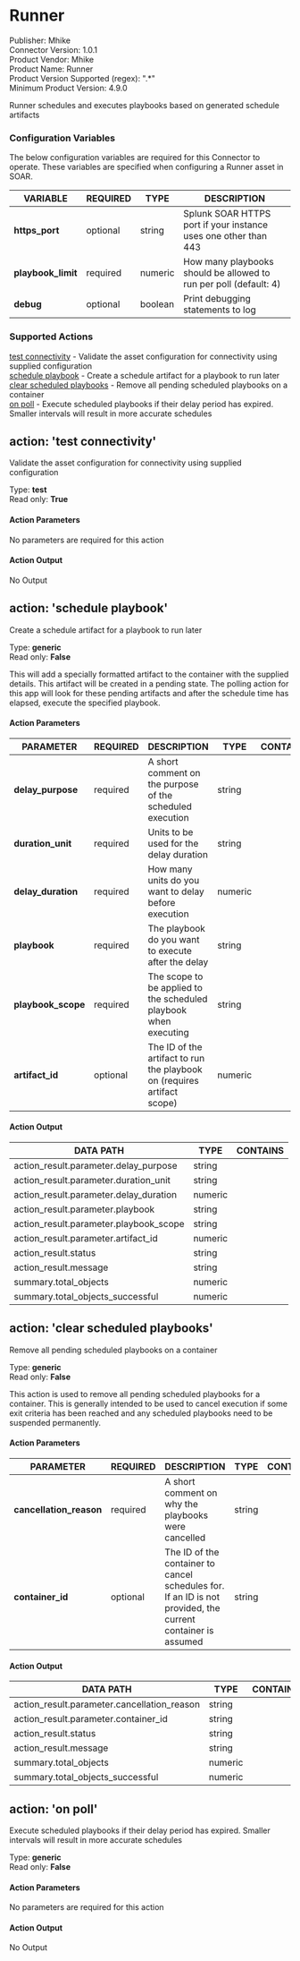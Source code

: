 [comment]: # "Auto-generated SOAR connector documentation"
# Runner

Publisher: Mhike  
Connector Version: 1\.0\.1  
Product Vendor: Mhike  
Product Name: Runner  
Product Version Supported (regex): "\.\*"  
Minimum Product Version: 4\.9\.0  

Runner schedules and executes playbooks based on generated schedule artifacts

[comment]: # " File: README.md"
[comment]: # "  Copyright (c) Mhike, 2022"
[comment]: # "  Licensed under Apache 2.0 (https://www.apache.org/licenses/LICENSE-2.0.txt)"
[comment]: # ""
[comment]: # "  Licensed under the Apache License, Version 2.0 (the 'License');"
[comment]: # "  you may not use this file except in compliance with the License."
[comment]: # "  You may obtain a copy of the License at"
[comment]: # "      http://www.apache.org/licenses/LICENSE-2.0"
[comment]: # "  Unless required by applicable law or agreed to in writing, software distributed under"
[comment]: # "  the License is distributed on an 'AS IS' BASIS, WITHOUT WARRANTIES OR CONDITIONS OF ANY KIND,"
[comment]: # "  either express or implied. See the License for the specific language governing permissions"
[comment]: # "  and limitations under the License."
[comment]: # ""



### Configuration Variables
The below configuration variables are required for this Connector to operate.  These variables are specified when configuring a Runner asset in SOAR.

VARIABLE | REQUIRED | TYPE | DESCRIPTION
-------- | -------- | ---- | -----------
**https\_port** |  optional  | string | Splunk SOAR HTTPS port if your instance uses one other than 443
**playbook\_limit** |  required  | numeric | How many playbooks should be allowed to run per poll \(default\: 4\)
**debug** |  optional  | boolean | Print debugging statements to log

### Supported Actions  
[test connectivity](#action-test-connectivity) - Validate the asset configuration for connectivity using supplied configuration  
[schedule playbook](#action-schedule-playbook) - Create a schedule artifact for a playbook to run later  
[clear scheduled playbooks](#action-clear-scheduled-playbooks) - Remove all pending scheduled playbooks on a container  
[on poll](#action-on-poll) - Execute scheduled playbooks if their delay period has expired\. Smaller intervals will result in more accurate schedules  

## action: 'test connectivity'
Validate the asset configuration for connectivity using supplied configuration

Type: **test**  
Read only: **True**

#### Action Parameters
No parameters are required for this action

#### Action Output
No Output  

## action: 'schedule playbook'
Create a schedule artifact for a playbook to run later

Type: **generic**  
Read only: **False**

This will add a specially formatted artifact to the container with the supplied details\. This artifact will be created in a pending state\. The polling action for this app will look for these pending artifacts and after the schedule time has elapsed, execute the specified playbook\.

#### Action Parameters
PARAMETER | REQUIRED | DESCRIPTION | TYPE | CONTAINS
--------- | -------- | ----------- | ---- | --------
**delay\_purpose** |  required  | A short comment on the purpose of the scheduled execution | string | 
**duration\_unit** |  required  | Units to be used for the delay duration | string | 
**delay\_duration** |  required  | How many units do you want to delay before execution | numeric | 
**playbook** |  required  | The playbook do you want to execute after the delay | string | 
**playbook\_scope** |  required  | The scope to be applied to the scheduled playbook when executing | string | 
**artifact\_id** |  optional  | The ID of the artifact to run the playbook on \(requires artifact scope\) | numeric | 

#### Action Output
DATA PATH | TYPE | CONTAINS
--------- | ---- | --------
action\_result\.parameter\.delay\_purpose | string | 
action\_result\.parameter\.duration\_unit | string | 
action\_result\.parameter\.delay\_duration | numeric | 
action\_result\.parameter\.playbook | string | 
action\_result\.parameter\.playbook\_scope | string | 
action\_result\.parameter\.artifact\_id | numeric | 
action\_result\.status | string | 
action\_result\.message | string | 
summary\.total\_objects | numeric | 
summary\.total\_objects\_successful | numeric |   

## action: 'clear scheduled playbooks'
Remove all pending scheduled playbooks on a container

Type: **generic**  
Read only: **False**

This action is used to remove all pending scheduled playbooks for a container\. This is generally intended to be used to cancel execution if some exit criteria has been reached and any scheduled playbooks need to be suspended permanently\.

#### Action Parameters
PARAMETER | REQUIRED | DESCRIPTION | TYPE | CONTAINS
--------- | -------- | ----------- | ---- | --------
**cancellation\_reason** |  required  | A short comment on why the playbooks were cancelled | string | 
**container\_id** |  optional  | The ID of the container to cancel schedules for\. If an ID is not provided, the current container is assumed | string | 

#### Action Output
DATA PATH | TYPE | CONTAINS
--------- | ---- | --------
action\_result\.parameter\.cancellation\_reason | string | 
action\_result\.parameter\.container\_id | string | 
action\_result\.status | string | 
action\_result\.message | string | 
summary\.total\_objects | numeric | 
summary\.total\_objects\_successful | numeric |   

## action: 'on poll'
Execute scheduled playbooks if their delay period has expired\. Smaller intervals will result in more accurate schedules

Type: **generic**  
Read only: **False**

#### Action Parameters
No parameters are required for this action

#### Action Output
No Output